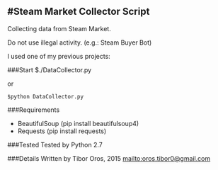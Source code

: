 #Steam Market Collector Script
---

Collecting data from Steam Market.

Do not use illegal activity. (e.g.: Steam Buyer Bot)

I used one of my previous projects: 

###Start
	$./DataCollector.py

or

	$python DataCollector.py

###Requirements

* BeautifulSoup (pip install beautifulsoup4)
* Requests (pip install requests)

###Tested
Tested by Python 2.7

###Details
Written by Tibor Oros, 2015 <mailto:oros.tibor0@gmail.com>
